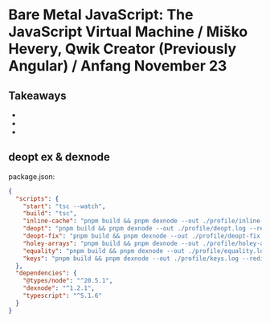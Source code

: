 # Bare Metal JavaScript: The JavaScript Virtual Machine / Miško Hevery, Qwik Creator (Previously Angular) / Anfang November 23

## Takeaways

+
+
+

## deopt ex & dexnode

package.json:

```json
{
  "scripts": {
    "start": "tsc --watch",
    "build": "tsc",
    "inline-cache": "pnpm build && pnpm dexnode --out ./profile/inline-cache.log --redirect-code-traces-to=./profile/inline-cache.ignore ./dist/inline-cache.js",
    "deopt": "pnpm build && pnpm dexnode --out ./profile/deopt.log --redirect-code-traces-to=./profile/deopt.ignore ./dist/deopt.js",
    "deopt-fix": "pnpm build && pnpm dexnode --out ./profile/deopt-fix.log --redirect-code-traces-to=./profile/deopt-fix.ignore ./dist/deopt-fix.js",
    "holey-arrays": "pnpm build && pnpm dexnode --out ./profile/holey-arrays.log --redirect-code-traces-to=./profile/holey-arrays.ignore ./dist/holey-arrays.js",
    "equality": "pnpm build && pnpm dexnode --out ./profile/equality.log --redirect-code-traces-to=./profile/equality.ignore ./dist/equality.js",
    "keys": "pnpm build && pnpm dexnode --out ./profile/keys.log --redirect-code-traces-to=./profile/keys.ignore ./dist/keys.js",
  },
  "dependencies": {
    "@types/node": "^20.5.1",
    "dexnode": "^1.2.1",
    "typescript": "^5.1.6"
  }
}
```
